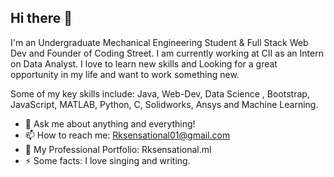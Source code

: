 ## Hi there 👋

I'm an Undergraduate Mechanical Engineering Student & Full Stack Web Dev and Founder of Coding Street. I am currently working at CII as an Intern on Data Analyst. I love to learn new skills and Looking for a great opportunity in my life and want to work something new.

Some of my key skills include: Java, Web-Dev, Data Science , Bootstrap, JavaScript, MATLAB, Python, C, Solidworks, Ansys and Machine Learning.

- 💬 Ask me about anything and everything! 
- 📫 How to reach me: Rksensational01@gmail.com 
- 🎉 My Professional Portfolio: Rksensational.ml 
- ⚡ Some facts: I love singing and writing.

